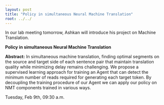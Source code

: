 ```yaml
---
layout: post
title: "Policy in simultaneous Neural Machine Translation"
root: ../../
---
```

In our lab meeting tomorrow, Ashkan will introduce his project on Machine Translation.

**Policy in simultaneous Neural Machine Translation**

**Abstract:**
In simultaneous machine translation, finding optimal segments on the source and target side of each sentence pair that maintain translation quality while minimizing delay remains challenging. We propose a supervised learning approach for training an Agent that can detect the minimum number of reads required for generating each target token. By decoupling the training procedure of our Agent we can apply our policy on NMT components trained in various ways.

Tuesday, Feb 9th, 09:30 a.m.

